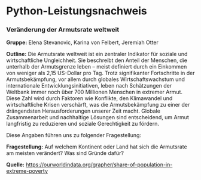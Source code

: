 # Python-Leistungsnachweis
### Veränderung der Armutsrate weltweit


**Gruppe:** Elena Stevanovic, Karina von Felbert, Jeremiah Otter

**Outline:** Die Armutsrate weltweit ist ein zentraler Indikator für soziale und wirtschaftliche Ungleichheit. Sie beschreibt den Anteil der Menschen, die unterhalb der Armutsgrenze leben – meist definiert durch ein Einkommen von weniger als 2,15 US-Dollar pro Tag. Trotz signifikanter Fortschritte in der Armutsbekämpfung, vor allem durch globales Wirtschaftswachstum und internationale Entwicklungsinitiativen, leben nach Schätzungen der Weltbank immer noch über 700 Millionen Menschen in extremer Armut. Diese Zahl wird durch Faktoren wie Konflikte, den Klimawandel und wirtschaftliche Krisen verschärft, was die Armutsbekämpfung zu einer der drängendsten Herausforderungen unserer Zeit macht. Globale Zusammenarbeit und nachhaltige Lösungen sind entscheidend, um Armut langfristig zu reduzieren und soziale Gerechtigkeit zu fördern.

Diese Angaben führen uns zu folgender Fragestellung:

**Fragestellung:** Auf welchem Kontinent oder Land hat sich die Armutsrate am meisten verändert? Was sind Gründe dafür?

**Quelle:** https://ourworldindata.org/grapher/share-of-population-in-extreme-poverty

